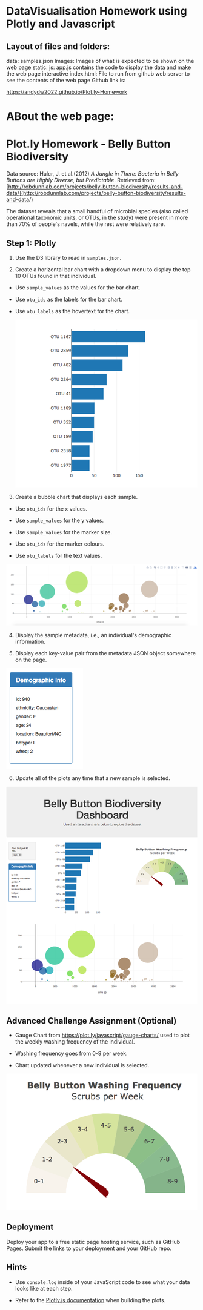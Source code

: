 
DataVisualisation Homework using Plotly and Javascript
======================================================

Layout of files and folders:
----------------------------

data:
      samples.json
Images:
      Images of what is expected to be shown on the web page
static:
      js:
        app.js contains the code to display the data and make the web page interactive
index.html: File to run from github web server to see the contents of the web page
Github link is:

 https://andydw2022.github.io/Plot.ly-Homework

ABout the web page:
===================
# Plot.ly Homework - Belly Button Biodiversity
Data source:
Hulcr, J. et al.(2012) _A Jungle in There: Bacteria in Belly Buttons are Highly Diverse, but Predictable_. Retrieved from: [http://robdunnlab.com/projects/belly-button-biodiversity/results-and-data/](http://robdunnlab.com/projects/belly-button-biodiversity/results-and-data/)


The dataset reveals that a small handful of microbial species (also called operational taxonomic units, or OTUs, in the study) were present in more than 70% of people's navels, while the rest were relatively rare.

## Step 1: Plotly

1. Use the D3 library to read in `samples.json`.

2. Create a horizontal bar chart with a dropdown menu to display the top 10 OTUs found in that individual.

* Use `sample_values` as the values for the bar chart.

* Use `otu_ids` as the labels for the bar chart.

* Use `otu_labels` as the hovertext for the chart.

  ![bar Chart](Images/hw01.png)

3. Create a bubble chart that displays each sample.

* Use `otu_ids` for the x values.

* Use `sample_values` for the y values.

* Use `sample_values` for the marker size.

* Use `otu_ids` for the marker colours.

* Use `otu_labels` for the text values.

![Bubble Chart](Images/bubble_chart.png)

4. Display the sample metadata, i.e., an individual's demographic information.

5. Display each key-value pair from the metadata JSON object somewhere on the page.

![hw](Images/hw03.png)

6. Update all of the plots any time that a new sample is selected.

![hw](Images/hw02.png)

## Advanced Challenge Assignment (Optional)

* Gauge Chart from <https://plot.ly/javascript/gauge-charts/> used to plot the weekly washing frequency of the individual.

* Washing frequency goes from 0-9 per week.

* Chart updated whenever a new individual is selected.

![Weekly Washing Frequency Gauge](Images/gauge.png)

## Deployment

Deploy your app to a free static page hosting service, such as GitHub Pages. Submit the links to your deployment and your GitHub repo.

## Hints

* Use `console.log` inside of your JavaScript code to see what your data looks like at each step.

* Refer to the [Plotly.js documentation](https://plot.ly/javascript/) when building the plots.

